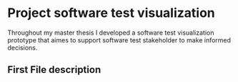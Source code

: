 # Project software test visualization
Throughout my master thesis I developed a software test visualization prototype that aimes to support software test stakeholder to make informed decisions. 

## First File description

